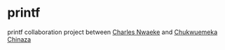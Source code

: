 # printf
printf collaboration project between [Charles Nwaeke](https://github.com/CharlesNwaeke) and [Chukwuemeka Chinaza](https://github.com/Smlchinaza)
